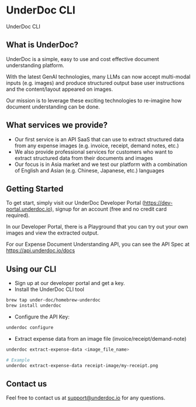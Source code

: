 # UnderDoc CLI

UnderDoc CLI

## What is UnderDoc?

UnderDoc is a simple, easy to use and cost effective document understanding platform.

With the latest GenAI technologies, many LLMs can now accept multi-modal inputs (e.g. images) and produce structured output base user instructions and the content/layout appeared on images.

Our mission is to leverage these exciting technologies to re-imagine how document understanding can be done.

## What services we provide?

* Our first service is an API SaaS that can use to extract structured data from any expense images (e.g. invoice, receipt, demand notes, etc.)
* We also provide professional services for customers who want to extract structured data from their documents and images
* Our focus is in Asia market and we test our platform with a combination of English and Asian (e.g. Chinese, Japanese, etc.) languages

## Getting Started

To get start, simply visit our UnderDoc Developer Portal (https://dev-portal.underdoc.io), signup for an account (free and no credit card required).

In our Developer Portal, there is a Playground that you can try out your own images and view the extracted output.

For our Expense Document Understanding API, you can see the API Spec at https://api.underdoc.io/docs

## Using our CLI

* Sign up at our developer portal and get a key.
* Install the UnderDoc CLI tool

```bash
brew tap under-doc/homebrew-underdoc
brew install underdoc
```

* Configure the API Key:

```bash
underdoc configure
```

* Extract expense data from an image file (invoice/receipt/demand-note)

```bash
underdoc extract-expense-data <image_file_name>

# Example
underdoc extract-expense-data receipt-image/my-receipt.png
```

## Contact us

Feel free to contact us at support@underdoc.io for any questions.
